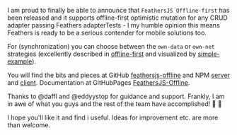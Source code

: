 I am proud to finally be able to announce that `FeathersJS Offline-first` has been released and it supports offline-first optimistic mutation for any CRUD adapter passing Feathers adapterTests - I my humble opinion this means Feathers is ready to be a serious contender for mobile solutions too.

For (synchronization) you can choose between the `own-data` or `own-net` strategies (excellently described in [offline-first](https://auk.docs.feathersjs.com/guides/offline-first/readme.html) and visualized by [simple-example](https://github.com/feathersjs-offline/simple-example)).

You will find the bits and pieces at GitHub [feathersjs-offline](https://github.com/feathersjs-offline) and NPM [server](https://www.npmjs.com/package/@feathersjs-offline/server) and [client](https://www.npmjs.com/package/@feathersjs-offline/client). Documentation at GitHubPages [FeathersJS-Offline](https://feathersjs-offline.github.io/docs).

Thanks to @daffl and @eddyystop for guidance and support. Frankly, I am in awe of what you guys and the rest of the team have accomplished! :tada: :100:

I hope you'll like it and find i useful. Ideas for improvement etc. are more than welcome. 